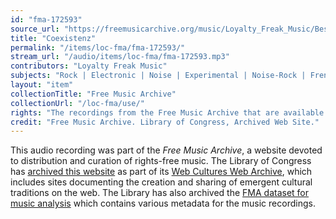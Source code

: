 ```yaml
---
id: "fma-172593"
source_url: "https://freemusicarchive.org/music/Loyalty_Freak_Music/Best_Of__Pick_Your_Player/Loyalty_Freak_Music_-_Best_Of_-_Pick_Your_Player_-_31_Coexistenz"
title: "Coexistenz"
permalink: "/items/loc-fma/fma-172593/"
stream_url: "/audio/items/loc-fma/fma-172593.mp3"
contributors: "Loyalty Freak Music"
subjects: "Rock | Electronic | Noise | Experimental | Noise-Rock | French | Freak-Folk"
layout: "item"
collectionTitle: "Free Music Archive"
collectionUrl: "/loc-fma/use/"
rights: "The recordings from the Free Music Archive that are available on Citizen DJ have a CC0 1.0 Universal License (Public Domain Dedication) which means you can copy, modify, distribute and perform the work, even for commercial purposes, all without asking permission."
credit: "Free Music Archive. Library of Congress, Archived Web Site."
---
```


This audio recording was part of the _Free Music Archive_, a website devoted to distribution and curation of rights-free music. The Library of Congress has [archived this website](https://www.loc.gov/item/lcwaN0026492/) as part of its [Web Cultures Web Archive](https://www.loc.gov/collections/web-cultures-web-archive/about-this-collection/), which includes sites documenting the creation and sharing of emergent cultural traditions on the web. The Library has also archived the [FMA dataset for music analysis](https://catalog.loc.gov/vwebv/search?searchCode=LCCN&searchArg=2018655052&searchType=1&permalink=y) which contains various metadata for the music recordings.